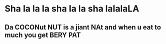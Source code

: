 <DOCTYPE html>
<html>
<head>
  <h1>Sha la la la sha la la sha lalalaLA</h1>
</head>

<body>
  
  <h2>Da COCONut NUT is a jiant NAt and when u eat to much you get BERY PAT</h2>
  <img src="
  

